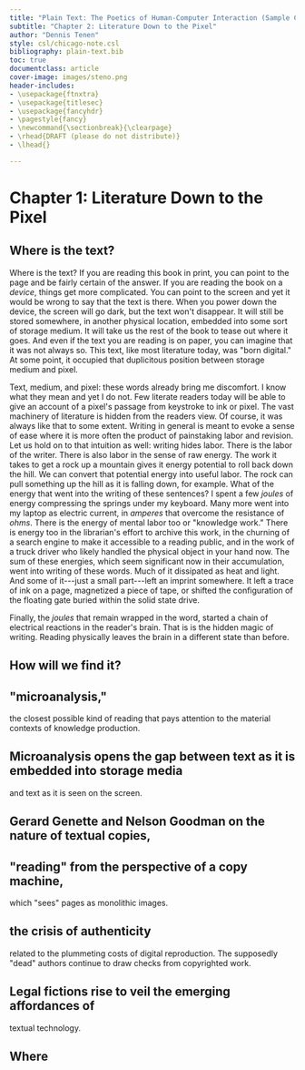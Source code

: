 ```yaml
---
title: "Plain Text: The Poetics of Human-Computer Interaction (Sample Chapters)"
subtitle: "Chapter 2: Literature Down to the Pixel"
author: "Dennis Tenen"
style: csl/chicago-note.csl
bibliography: plain-text.bib
toc: true
documentclass: article
cover-image: images/steno.png
header-includes:
- \usepackage{ftnxtra}
- \usepackage{titlesec}
- \usepackage{fancyhdr}
- \pagestyle{fancy}
- \newcommand{\sectionbreak}{\clearpage}
- \rhead{DRAFT (please do not distribute)}
- \lhead{}

---
```


# Chapter 1: Literature Down to the Pixel

## Where is the text?

Where is the text? If you are reading this book in print, you can point to the
page and be fairly certain of the answer. If you are reading the book on a
*device*, things get more complicated. You can point to the screen and yet it
would be wrong to say that the text is there. When you power down the device,
the screen will go dark, but the text won't disappear. It will still be stored
somewhere, in another physical location, embedded into some sort of storage
medium. It will take us the rest of the book to tease out where it goes. And
even if the text you are reading is on paper, you can imagine that it was not
always so. This text, like most literature today, was "born digital." At some
point, it occupied that duplicitous position between storage medium and pixel.

Text, medium, and pixel: these words already bring me discomfort. I know what
they mean and yet I do not. Few literate readers today will be able to give an
account of a pixel's passage from keystroke to ink or pixel. The vast machinery
of literature is hidden from the readers view. Of course, it was always like
that to some extent. Writing in general is meant to evoke a sense of ease where
it is more often the product of painstaking labor and revision. Let us hold on
to that intuition as well: writing hides labor. There is the labor of the
writer. There is also labor in the sense of raw energy. The work it takes to
get a rock up a mountain gives it energy potential to roll back down the hill.
We can convert that potential energy into useful labor. The rock can pull
something up the hill as it is falling down, for example. What of the energy
that went into the writing of these sentences? I spent a few *joules* of energy
compressing the springs under my keyboard. Many more went into my laptop as
electric current, in *amperes* that overcome the resistance of *ohms*. There is
the energy of mental labor too or "knowledge work." There is energy too in the
librarian's effort to archive this work, in the churning of a search engine to
make it accessible to a reading public, and in the work of a truck driver who
likely handled the physical object in your hand now. The sum of these energies,
which seem significant now in their accumulation, went into writing of these
words. Much of it dissipated as heat and light. And some of it---just a small
part---left an imprint somewhere. It left a trace of ink on a page, magnetized
a piece of tape, or shifted the configuration of the floating gate buried
within the solid state drive.

Finally, the *joules* that remain wrapped in the word, started a chain of
electrical reactions in the reader's brain. That is is the hidden magic of
writing. Reading physically leaves the brain in a different state than before.


## How will we find it?

## "microanalysis," 

the closest possible kind of reading
that pays attention to the material contexts of knowledge production.

## Microanalysis opens the gap between text as it is embedded into storage media
and text as it is seen on the screen. 


## Gerard Genette and Nelson Goodman on the nature of textual copies,

## "reading" from the perspective of a copy machine, 
which "sees" pages
as monolithic images. 

## the crisis of authenticity 

related to the plummeting costs of digital
reproduction. The supposedly "dead" authors continue to draw checks from
copyrighted work. 

## Legal fictions rise to veil the emerging affordances of
textual technology.

## Where 
